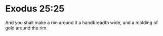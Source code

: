 # Exodus 25:25

And you shall make a rim around it a handbreadth wide, and a molding of gold around the rim.
